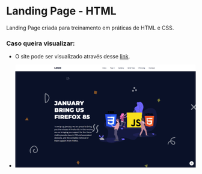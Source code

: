 # **Landing Page - HTML**
 Landing Page criada para treinamento em práticas de HTML e CSS.

### Caso queira visualizar:

* O site pode ser visualizado através desse [link]([https://landingpagehtml-leovianaf.netlify.app/](https://landing-page-gabrielbelo.netlify.app/)).

* ![Preview da Landing Page](assets/img/tela-inicial.png)
